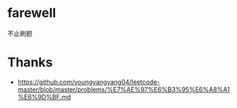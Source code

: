 # farewell
不止刷题


# Thanks
- https://github.com/youngyangyang04/leetcode-master/blob/master/problems/%E7%AE%97%E6%B3%95%E6%A8%A1%E6%9D%BF.md